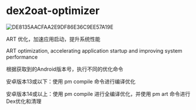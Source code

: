 # dex2oat-optimizer
![DE8135AACFAA2E9DF86E36C9EE57A19E](https://github.com/user-attachments/assets/0948d962-0763-4909-99ff-afa3275fa9f6)

ART 优化，加速应用启动，提升系统性能

ART optimization, accelerating application startup and improving system performance

根据获取到的Android版本号，执行不同的优化命令

安卓版本13或以下：使用 pm compile 命令进行编译优化

安卓版本14或以上：使用 pm compile 进行全编译优化，并使用 pm art 命令进行Dex优化和清理

